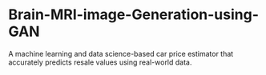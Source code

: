 # Brain-MRI-image-Generation-using-GAN
A machine learning and data science-based car price estimator that accurately predicts resale values using real-world data.
